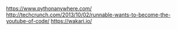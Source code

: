 https://www.pythonanywhere.com/
http://techcrunch.com/2013/10/02/runnable-wants-to-become-the-youtube-of-code/
https://wakari.io/
